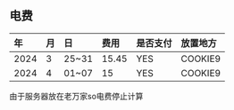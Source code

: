 ## 电费
|年|月|日|费用|是否支付|放置地方|
|:---|:---|:---|:---|:---|:---
|2024|3|25~31|15.45|YES|COOKIE9|
|2024|4|01~07|15|YES|COOKIE9|
由于服务器放在老万家so电费停止计算
<!--stackedit_data:
eyJoaXN0b3J5IjpbLTU3OTMwOTgxOV19
-->